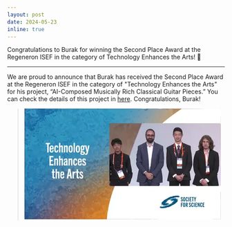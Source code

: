 ```yaml
---
layout: post
date: 2024-05-23
inline: true
---
```


Congratulations to Burak for winning the Second Place Award at the Regeneron ISEF in the category of Technology Enhances the Arts! 🎉

***
We are proud to announce that Burak has received the Second Place Award at the Regeneron ISEF in the category of "Technology Enhances the Arts" for his project, “AI-Composed Musically Rich Classical Guitar Pieces.” You can check the details of this project in [here](https://projectboard.world/isef/project/teca001-ai-composed-musically-rich-classical-guitar-pieces). Congratulations, Burak!
> <img title="award_burak" alt="award_burak" src="assets/img/news/award_burak.webp" width="455" height="256">